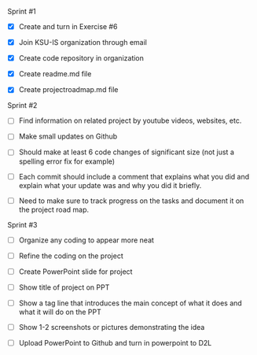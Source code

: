 Sprint #1

- [x] Create and turn in Exercise #6 

- [x] Join KSU-IS organization through email 

- [x] Create code repository in organization 

- [x] Create readme.md file 

- [x] Create projectroadmap.md file 

Sprint #2

-[ ] Find information on related project by youtube videos, websites, etc. 

-[ ] Make small updates on Github

-[ ] Should make at least 6 code changes of significant size (not just a spelling error fix for example)

-[ ] Each commit should include a comment that explains what you did and explain what your update was and why you did it briefly.

-[ ] Need to make sure to track progress on the tasks and document it on the project road map.

Sprint #3

-[ ] Organize any coding to appear more neat 

-[ ] Refine the coding on the project

-[ ] Create PowerPoint slide for project 

-[ ] Show title of project on PPT

-[ ] Show a tag line that introduces the main concept of what it does and what it will do on the PPT

-[ ] Show 1-2 screenshots or pictures demonstrating the idea

-[ ] Upload PowerPoint to Github and turn in powerpoint to D2L

